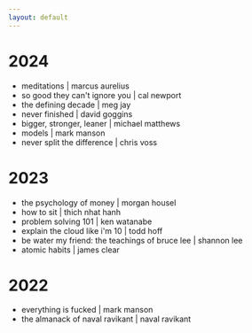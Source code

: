 ```yaml
---
layout: default
---
```

# 2024
- meditations \| marcus aurelius
- so good they can't ignore you \| cal newport
- the defining decade \| meg jay
- never finished \| david goggins
- bigger, stronger, leaner \| michael matthews
- models \| mark manson
- never split the difference \| chris voss

# 2023
- the psychology of money \| morgan housel
- how to sit \| thich nhat hanh
- problem solving 101 \| ken watanabe
- explain the cloud like i'm 10 \| todd hoff
- be water my friend: the teachings of bruce lee \| shannon lee
- atomic habits \| james clear

# 2022
- everything is fucked \| mark manson
- the almanack of naval ravikant \| naval ravikant